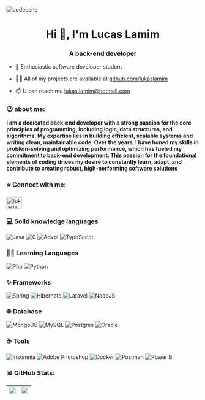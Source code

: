 <img align="center" src="https://i.imgur.com/dMEjCBP.gif" alt="codecene">
<h1 align="center">Hi 👋, I'm Lucas Lamim</h1>
<h3 align="center">A back-end developer</h3>

- 🌱 Enthusiastic software developer student

- 👨‍💻 All of my projects are available at [github.com/lukaslamim](github.com/lukaslamim)

- 📫 U can reach me lukas.lamim@hotmail.com

<h3 align="left">😉 about me: </h3>

**I am a dedicated back-end developer with a strong passion for the core principles of programming, including logic, data structures, and algorithms. My expertise lies in building efficient, scalable systems and writing clean, maintainable code. Over the years, I have honed my skills in problem-solving and optimizing performance, which has fueled my commitment to back-end development. This passion for the foundational elements of coding drives my desire to constantly learn, adapt, and contribute to creating robust, high-performing software solutions**

<h3 align="left">⭐️ Connect with me: </h3>
<p align="left">
<a href="https://linkedin.com/in/lucaslamim" target="blank"><img align="center" src="https://raw.githubusercontent.com/rahuldkjain/github-profile-readme-generator/master/src/images/icons/Social/linked-in-alt.svg" alt="lukaslamim" height="30" width="40" /></a>
</p>

<h3 align="left">💻 Solid knowledge languages </h3>

![Java](https://img.shields.io/badge/java-%23ED8B00.svg?style=for-the-badge&logo=openjdk&logoColor=white)  ![C](https://img.shields.io/badge/c++-%2300599C.svg?style=for-the-badge&logo=c++&logoColor=white)
![Advpl](https://img.shields.io/badge/advpl-3670A0?style=for-the-badge&logo=advpl&logoColor=blue)    ![TypeScript](https://img.shields.io/badge/typescript-%2300599C.svg?style=for-the-badge&logo=c++&logoColor=white)

<h3 align="left">🐱‍🏍 Learning Languages </h3>

![Php](https://img.shields.io/badge/php-%23323330.svg?style=for-the-badge&logo=php&logoColor=%blue)
![Python](https://img.shields.io/badge/python-3670A0?style=for-the-badge&logo=python&logoColor=ffdd54) 

<h3 align="left">✨ Frameworks </h3>

![Spring](https://img.shields.io/badge/spring-%236DB33F.svg?style=for-the-badge&logo=spring&logoColor=white) ![Hibernate](https://img.shields.io/badge/hibernate-%23323330.svg?style=for-the-badge&logo=hibernate&logoColor=orange)
![Laravel](https://img.shields.io/badge/laravel-%2307405e.svg?style=for-the-badge&logo=laravel&logoColor=red) ![NodeJS](https://img.shields.io/badge/node.js-6DA55F?style=for-the-badge&logo=node.js&logoColor=white)

<h3 align="left">🌐 Database </h3>

![MongoDB](https://img.shields.io/badge/MongoDB-%234ea94b.svg?style=for-the-badge&logo=mongodb&logoColor=white) ![MySQL](https://img.shields.io/badge/mysql-%2307405e.svg?style=for-the-badge&logo=mysql&logoColor=white) ![Postgres](https://img.shields.io/badge/postgres-%23316192.svg?style=for-the-badge&logo=postgresql&logoColor=white) ![Oracle](https://img.shields.io/badge/oracle-%2307405e.svg?style=for-the-badge&logo=sqlite&logoColor=white)

<h3 align="left">☕️ Tools </h3>

 ![Insomnia](https://img.shields.io/badge/Insomnia-black?style=for-the-badge&logo=insomnia&logoColor=5849BE)  ![Adobe Photoshop](https://img.shields.io/badge/adobe%20photoshop-%2331A8FF.svg?style=for-the-badge&logo=adobe%20photoshop&logoColor=white)  ![Docker](https://img.shields.io/badge/docker-%230db7ed.svg?style=for-the-badge&logo=docker&logoColor=white)  ![Postman](https://img.shields.io/badge/Postman-FF6C37?style=for-the-badge&logo=postman&logoColor=white) ![Power Bi](https://img.shields.io/badge/power_bi-F2C811?style=for-the-badge&logo=powerbi&logoColor=black) 

<h3 align="left">📊 GitHub Stats: </h3>

| ![](https://github-readme-streak-stats.herokuapp.com/?user=lukaslamim&theme=dark&hide_border=false) | ![](https://github-readme-stats.vercel.app/api?username=lukaslamim&theme=dark&hide_border=false&include_all_commits=false&count_private=false) |
| :-: | :-: |
